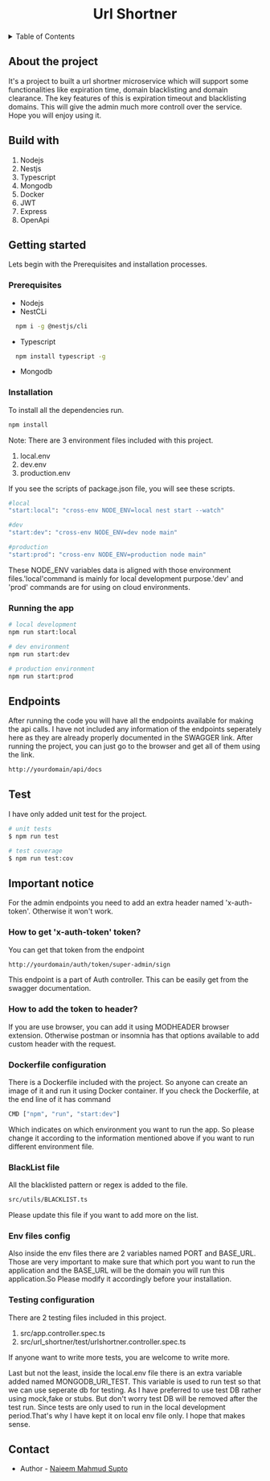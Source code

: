 <div style="text-align:center;">
  <h1>Url Shortner</h1>
</div>

<details>
  <summary>Table of Contents</summary>
  <ol>
    <li>
      <a href="#about-the-project">About The Project</a>
      <ul>
        <li><a href="#built-with">Tech stack includes</a></li>
      </ul>
    </li>
    <li>
      <a href="#getting-started">Getting Started</a>
      <ul>
        <li><a href="#prerequisites">Prerequisites</a></li>
        <li><a href="#installation">Installation</a></li>
        <li><a href="#running-the-app">Running</a></li>
      </ul>
    </li>
    <li><a href="#endpoints">Endpoints</a></li>
    <li><a href="#test">Test</a></li>
    <li><a href="#important-notice">Important notice</a></li>
    <li><a href="#contact">Developers Contact</a></li>
  </ol>
</details>

## About the project
It's a project to built a url shortner microservice which will support some functionalities like expiration time, domain blacklisting and domain clearance.
The key features of this is expiration timeout and blacklisting domains. This will give the admin much more controll over the service. Hope you will enjoy using it.

## Build with
1. Nodejs
2. Nestjs
3. Typescript
4. Mongodb
5. Docker
6. JWT
7. Express
8. OpenApi

## Getting started
Lets begin with the Prerequisites and installation processes.

### Prerequisites
* Nodejs
* NestCLi
```bash
  npm i -g @nestjs/cli
```
* Typescript
```bash
  npm install typescript -g
```
* Mongodb

### Installation
To install all the dependencies run.

```bash
npm install
```
Note: There are 3 environment files included with this project.
1. local.env
2. dev.env
3. production.env

If you see the scripts of package.json file, you will see these scripts.
```bash
#local
"start:local": "cross-env NODE_ENV=local nest start --watch"
```
```bash
#dev
"start:dev": "cross-env NODE_ENV=dev node main"
```
```bash
#production
"start:prod": "cross-env NODE_ENV=production node main"
``` 
These NODE_ENV variables data is aligned with those environment files.'local'command is mainly for local development purpose.'dev' and 'prod' commands are for using on cloud environments.

### Running the app

```bash
# local development
npm run start:local

# dev environment
npm run start:dev

# production environment
npm run start:prod
```

## Endpoints
After running the code you will have all the endpoints available for making the api calls. I have not included any information of the endpoints seperately here as they are already properly documented in the SWAGGER link. After running the project, you can just go to the browser and get all of them using the link.
```bash
http://yourdomain/api/docs
```

## Test
I have only added unit test for the project.

```bash
# unit tests
$ npm run test

# test coverage
$ npm run test:cov
```



## Important notice
For the admin endpoints you need to add an extra header named 'x-auth-token'. Otherwise it won't work.
### How to get 'x-auth-token' token?
You can get that token from the endpoint 
```bash
http://yourdomain/auth/token/super-admin/sign
```
This endpoint is a part of Auth controller. This can be easily get from the swagger documentation.
### How to add the token to header?
If you are use browser, you can add it using MODHEADER browser extension. Otherwise postman or insomnia has that options available to add custom header with the request.

### Dockerfile configuration
There is a Dockerfile included with the project. So anyone can create an image of it and run it using Docker container. If you check the Dockerfile, at the end line of it has command 

```bash
CMD ["npm", "run", "start:dev"]
```
Which indicates on which environment you want to run the app. So please change it according to the information mentioned above if you want to run different environment file.

### BlackList file
All the blacklisted pattern or regex is added to the file.
```bash
src/utils/BLACKLIST.ts
```
Please update this file if you want to add more on the list.
### Env files config

Also inside the env files there are 2 variables named PORT and BASE_URL. Those are very important to make sure that which port you want to run the application and the BASE_URL will be the domain you will run this application.So Please modify it accordingly before your installation.

### Testing configuration
There are 2 testing files included in this project.
1. src/app.controller.spec.ts
2. src/url_shortner/test/urlshortner.controller.spec.ts

If anyone want to write more tests, you are welcome to write more.

Last but not the least, inside the local.env file there is an extra variable added named MONGODB_URI_TEST.
This variable is used to run test so that we can use seperate db for testing.
As I have preferred to use test DB rather using mock,fake or stubs.
But don't worry test DB will be removed after the test run. Since tests are only used to run in the local development period.That's why I have kept it on local env file only. I hope that makes sense.

## Contact

- Author - [Naieem Mahmud Supto](https://github.com/naieem)
